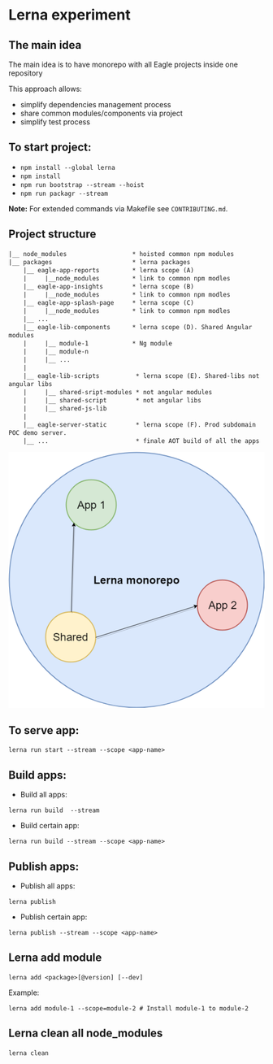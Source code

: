 # Lerna experiment

## The main idea

The main idea is to have monorepo with all Eagle projects inside one repository

This approach allows:

* simplify dependencies management process
* share common modules/components via project
* simplify test process

## To start project:
* `npm install --global lerna`
* `npm install`
* `npm run bootstrap --stream --hoist`
* `npm run packagr --stream`

**Note:** For extended commands via Makefile see `CONTRIBUTING.md`.


## Project structure

```
|__ node_modules                  * hoisted common npm modules
|__ packages                      * lerna packages
    |__ eagle-app-reports         * lerna scope (A)
    |     |__node_modules         * link to common npm modles
    |__ eagle-app-insights        * lerna scope (B)
    |     |__node_modules         * link to common npm modles
    |__ eagle-app-splash-page     * lerna scope (C)
    |     |__node_modules         * link to common npm modles
    |__ ...
    |__ eagle-lib-components      * lerna scope (D). Shared Angular modules 
    |     |__ module-1            * Ng module
    |     |__ module-n
    |     |__ ...
    | 
    |__ eagle-lib-scripts          * lerna scope (E). Shared-libs not angular libs       
    |     |__ shared-sript-modules * not angular modules
    |     |__ shared-script        * not angular libs
    |     |__ shared-js-lib
    |
    |__ eagle-server-static        * lerna scope (F). Prod subdomain POC demo server.
    |__ ...                        * finale AOT build of all the apps
```

![](./lerna-monorepo.png)

## To serve app:
 
```
lerna run start --stream --scope <app-name>
```

## Build apps:

* Build all apps: 
```
lerna run build  --stream
```
* Build certain app: 
```
lerna run build --stream --scope <app-name>
```

## Publish apps:

* Publish all apps: 
```
lerna publish
```
* Publish certain app:
```
lerna publish --stream --scope <app-name>
```

## Lerna add module

```
lerna add <package>[@version] [--dev]
```
Example: 
```
lerna add module-1 --scope=module-2 # Install module-1 to module-2
```

## Lerna clean all node_modules

```
lerna clean
```

